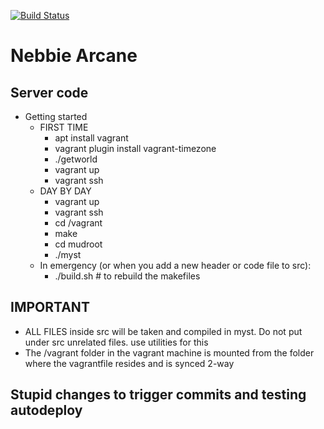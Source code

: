 [![Build Status](https://api.travis-ci.org/NebbieArcane/Server.svg)](https://travis-ci.org/NebbieArcane/Server)
# Nebbie Arcane
## Server code
* Getting started
    * FIRST TIME
        * apt install vagrant
        * vagrant plugin install vagrant-timezone
        * ./getworld
        * vagrant up
        * vagrant ssh
    * DAY BY DAY
        * vagrant up
        * vagrant ssh
        * cd /vagrant
        * make
        * cd mudroot
        * ./myst
    * In emergency (or when you add a new header or code file to src):
        * ./build.sh # to rebuild the makefiles

## IMPORTANT
* ALL FILES inside src will be taken and compiled in myst. Do not put under src unrelated files.
 use utilities for this
* The /vagrant folder in the vagrant machine is mounted from the folder where the vagrantfile resides and is synced 2-way

## Stupid changes to trigger commits and testing autodeploy



